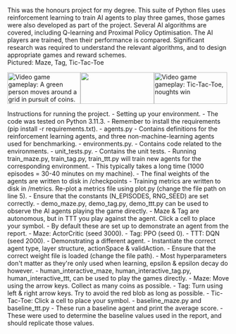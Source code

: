 This was the honours project for my degree. This suite of Python files uses reinforcement learning to train AI agents to play three games, those games were also developed as part of the project. Several AI algorithms are covered, including Q-learning and Proximal Policy Optimisation.
The AI players are trained, then their performance is compared. Significant research was required to understand the relevant algorithms, and to design appropriate games and reward schemes.	
Pictured: Maze, Tag, Tic-Tac-Toe

<div style="display:grid;grid-template-columns:33% 33% 33%; ">
	<div style="display:flex;justify-content:center;align-items:center"><img style="width:100%" src="https://i.imgur.com/tADwHlc.gif" alt="Video game gameplay: A green person moves around a grid in pursuit of coins."></div>
	<div style="display:flex;justify-content:center;align-items:center"><img style="width:100%" src="https://i.imgur.com/iNQxKeV.gif" alt=""></div>
	<div style="display:flex;justify-content:center;align-items:center"><img style="width:100%" src="https://i.imgur.com/yhOINDA.gif" alt="Video game gameplay: Tic-Tac-Toe, noughts win"></div>
</div>

Instructions for running the project.
	- Setting up your environment.
		- The code was tested on Python 3.11.3.
		- Remember to install the requirements (pip install -r requirements.txt).
	- agents.py
		- Contains definitions for the reinforcement learning agents, and three non-machine-learning agents used for benchmarking.
	- environments.py.
		- Contains code related to the environments.
	- unit_tests.py.
		- Contains the unit tests.
	- Running train_maze.py, train_tag.py, train_ttt.py will train new agents for the corresponding environment.
		- This typically takes a long time (1000 episodes = 30-40 minutes on my machine).
		- The final weights of the agents are written to disk in /checkpoints
		- Training metrics are written to disk in /metrics. Re-plot a metrics file using plot.py (change the file path on line 5).
		- Ensure that the constants (N_EPISODES, RNG_SEED) are set correctly.
	- demo_maze.py, demo_tag.py, demo_ttt.py can be used to observe the AI agents playing the game directly.
		- Maze & Tag are autonomous, but in TTT you play against the agent. Click a cell to place your symbol.
		- By default these are set up to demonstrate an agent from the report.
			- Maze: ActorCritic (seed 3000).
			- Tag:  PPO (seed 0).
			- TTT:  DQN (seed 2000).
		- Demonstrating a different agent.
			- Instantiate the correct agent type, layer structure, actionSpace & validAction.
			- Ensure that the correct weight file is loaded (change the file path).
			- Most hyperparameters don't matter as they're only used when learning, epsilon & epsilon decay do however.
	- human_interactive_maze, human_interactive_tag.py, human_interactive_ttt, can be used to play the games directly.
		- Maze: Move using the arrow keys. Collect as many coins as possible.
		- Tag: Turn using left & right arrow keys. Try to avoid the red blob as long as possible.
		- Tic-Tac-Toe: Click a cell to place your symbol.
	- baseline_maze.py and baseline_ttt.py
		- These run a baseline agent and print the average score.
		- These were used to determine the baseline values used in the report, and should replicate those values.